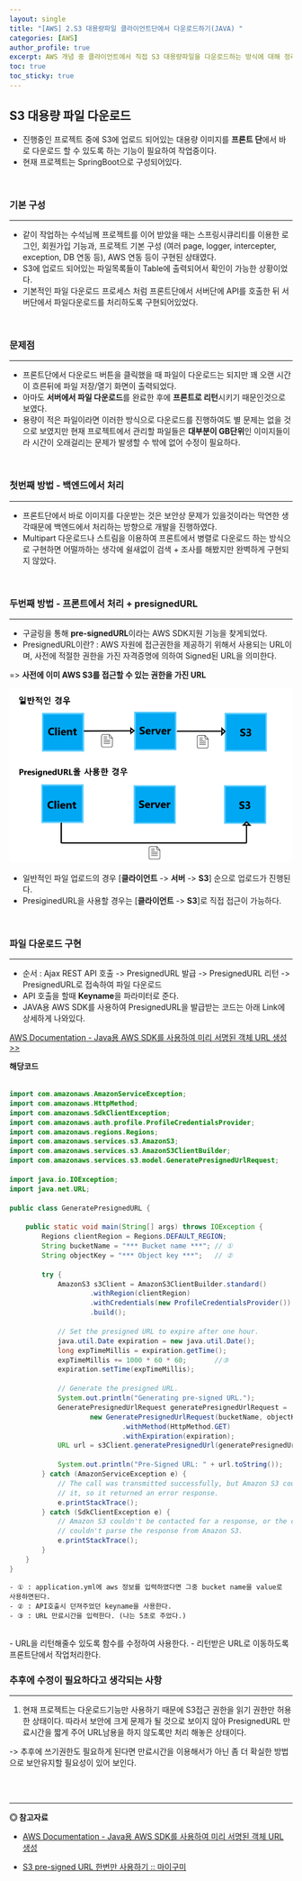 ```yaml
---
layout: single
title: "[AWS] 2.S3 대용량파일 클라이언트단에서 다운로드하기(JAVA) "
categories: [AWS]
author_profile: true
excerpt: AWS 개념 중 클라이언트에서 직접 S3 대용량파일을 다운로드하는 방식에 대해 정리한다. 
toc: true
toc_sticky: true
---
```


## S3 대용량 파일 다운로드
- 진행중인 프로젝트 중에 S3에 업로드 되어있는 대용량 이미지를 **프론트 단**에서 바로 다운로드 할 수 있도록 하는 기능이 필요하여 작업중이다.
- 현재 프로젝트는 SpringBoot으로 구성되어있다.

<br>


### 기본 구성
--------------------
- 같이 작업하는 수석님께 프로젝트를 이어 받았을 때는 스프링시큐리티를 이용한 로그인, 회원가입 기능과, 프로젝트 기본 구성 (여러 page, logger, intercepter, exception, DB 연동 등), AWS 연동 등이 구현된 상태였다.
- S3에 업로드 되어있는 파일목록들이 Table에 출력되어서 확인이 가능한 상황이었다.
- 기본적인 파일 다운로드 프로세스 처럼 프론트단에서 서버단에 API를 호출한 뒤 서버단에서 파일다운로드를 처리하도록 구현되어있었다.

<br>

### 문제점
--------------------
- 프론트단에서 다운로드 버튼을 클릭했을 때 파일이 다운로드는 되지만 꽤 오랜 시간이 흐른뒤에 파일 저장/열기 화면이 출력되었다. 
- 아마도 **서버에서 파일 다운로드**를 완료한 후에 **프론트로 리턴**시키기 때문인것으로 보였다.
- 용량이 적은 파일이라면 이러한 방식으로 다운로드를 진행하여도 별 문제는 없을 것으로 보였지만 현재 프로젝트에서 관리할 파일들은 **대부분이 GB단위**인 이미지들이라 시간이 오래걸리는 문제가 발생할 수 밖에 없어 수정이 필요하다.

<br>

### 첫번째 방법 - 백엔드에서 처리
---------------------
- 프론트단에서 바로 이미지를 다운받는 것은 보안상 문제가 있을것이라는 막연한 생각때문에 백엔드에서 처리하는 방향으로 개발을 진행하였다.
- Multipart 다운로드나 스트림을 이용하여 프론트에서 병렬로 다운로드 하는 방식으로 구현하면 어떨까하는 생각에 쉴새없이 검색 + 조사를 해봤지만 완벽하게 구현되지 않았다.


<br>

### 두번째 방법 - 프론트에서 처리 + presignedURL
---------------------
- 구글링을 통해 **pre-signedURL**이라는 AWS SDK지원 기능을 찾게되었다.
- PresignedURL이란? : AWS 자원에 접근권한을 제공하기 위해서 사용되는 URL이며, 사전에 적절한 권한을 가진 자격증명에 의하여 Signed된 URL을 의미한다.

=> **사전에 이미 AWS S3를 접근할 수 있는 권한을 가진 URL**

![deployment App](/assets/img/aws/2_s3_presignedurl_1.png)

- 일반적인 파일 업로드의 경우 [**클라이언트** -> **서버** -> **S3**] 순으로 업로드가 진행된다.
- PresiginedURL을 사용할 경우는 [**클라이언트** -> **S3**]로 직접 접근이 가능하다.

<br>

### 파일 다운로드 구현
------------
- 순서 :  Ajax REST API 호출 -> PresignedURL 발급 -> PresignedURL
리턴 -> PresignedURL로 접속하여 파일 다운로드
- API 호출을 할때 **Keyname**을 파라미터로 준다.
- JAVA용 AWS SDK를 사용하여 PresignedURL을 발급받는 코드는 아래 Link에 상세하게 나와있다.

[AWS Documentation - Java용 AWS SDK를 사용하여 미리 서명된 객체 URL 생성 >>](https://docs.aws.amazon.com/ko_kr/AmazonS3/latest/dev/ShareObjectPreSignedURLJavaSDK.html)<br>

**해당코드**

```Java

import com.amazonaws.AmazonServiceException;
import com.amazonaws.HttpMethod;
import com.amazonaws.SdkClientException;
import com.amazonaws.auth.profile.ProfileCredentialsProvider;
import com.amazonaws.regions.Regions;
import com.amazonaws.services.s3.AmazonS3;
import com.amazonaws.services.s3.AmazonS3ClientBuilder;
import com.amazonaws.services.s3.model.GeneratePresignedUrlRequest;

import java.io.IOException;
import java.net.URL;

public class GeneratePresignedURL {

    public static void main(String[] args) throws IOException {
        Regions clientRegion = Regions.DEFAULT_REGION;
        String bucketName = "*** Bucket name ***"; // ①
        String objectKey = "*** Object key ***";   // ②

        try {
            AmazonS3 s3Client = AmazonS3ClientBuilder.standard()
                    .withRegion(clientRegion)
                    .withCredentials(new ProfileCredentialsProvider())
                    .build();

            // Set the presigned URL to expire after one hour.
            java.util.Date expiration = new java.util.Date();
            long expTimeMillis = expiration.getTime();
            expTimeMillis += 1000 * 60 * 60;       //③
            expiration.setTime(expTimeMillis);

            // Generate the presigned URL.
            System.out.println("Generating pre-signed URL.");
            GeneratePresignedUrlRequest generatePresignedUrlRequest =
                    new GeneratePresignedUrlRequest(bucketName, objectKey)
                            .withMethod(HttpMethod.GET)
                            .withExpiration(expiration);
            URL url = s3Client.generatePresignedUrl(generatePresignedUrlRequest);

            System.out.println("Pre-Signed URL: " + url.toString());
        } catch (AmazonServiceException e) {
            // The call was transmitted successfully, but Amazon S3 couldn't process 
            // it, so it returned an error response.
            e.printStackTrace();
        } catch (SdkClientException e) {
            // Amazon S3 couldn't be contacted for a response, or the client
            // couldn't parse the response from Amazon S3.
            e.printStackTrace();
        }
    }
}

```
    - ① : application.yml에 aws 정보를 입력하였다면 그중 bucket name을 value로 사용하면된다.
    - ② : API호출시 던져주었던 keyname을 사용한다.
    - ③ : URL 만료시간을 입력한다. (나는 5초로 주었다.)

<br>
- URL을 리턴해줄수 있도록 함수를 수정하여 사용한다.
- 리턴받은 URL로 이동하도록 프론트단에서 작업처리한다.

<br>

### 추후에 수정이 필요하다고 생각되는 사항
-------------------------
1. 현재 프로젝트는 다운로드기능만 사용하기 때문에 S3접근 권한을 읽기 권한만 허용한 상태이다. 따라서 보안에 크게 문제가 될 것으로 보이지 않아 PresignedURL 만료시간을 짧게 주어 URL남용을 하지 않도록만 처리 해놓은 상태이다.

-> 추후에 쓰기권한도 필요하게 된다면 만료시간을 이용해서가 아닌 좀 더 확실한 방법으로 보안유지할 필요성이 있어 보인다.



<br>
<br>

------------------
**◎ 참고자료**
- [AWS Documentation - Java용 AWS SDK를 사용하여 미리 서명된 객체 URL 생성](https://docs.aws.amazon.com/ko_kr/AmazonS3/latest/dev/ShareObjectPreSignedURLJavaSDK.html)

- [S3 pre-signed URL 한번만 사용하기 :: 마이구미](https://mygumi.tistory.com/380)
